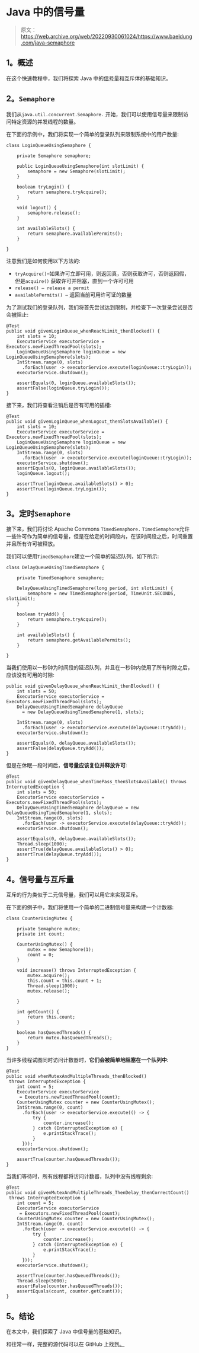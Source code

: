 # Java 中的信号量

> 原文：<https://web.archive.org/web/20220930061024/https://www.baeldung.com/java-semaphore>

## **1。概述**

在这个快速教程中，我们将探索 Java 中的[信号量](/web/20220923173814/https://www.baeldung.com/cs/semaphore)和互斥体的基础知识。

## **2。`Semaphore`**

我们从`java.util.concurrent.Semaphore.` 开始，我们可以使用信号量来限制访问特定资源的并发线程的数量。

在下面的示例中，我们将实现一个简单的登录队列来限制系统中的用户数量:

```
class LoginQueueUsingSemaphore {

    private Semaphore semaphore;

    public LoginQueueUsingSemaphore(int slotLimit) {
        semaphore = new Semaphore(slotLimit);
    }

    boolean tryLogin() {
        return semaphore.tryAcquire();
    }

    void logout() {
        semaphore.release();
    }

    int availableSlots() {
        return semaphore.availablePermits();
    }

}
```

注意我们是如何使用以下方法的:

*   `tryAcquire()`–如果许可立即可用，则返回真，否则获取许可，否则返回假，但是`acquire()` 获取许可并阻塞，直到一个许可可用
*   `release() – release a permit`
*   `availablePermits() –` 返回当前可用许可证的数量

为了测试我们的登录队列，我们将首先尝试达到限制，并检查下一次登录尝试是否会被阻止:

```
@Test
public void givenLoginQueue_whenReachLimit_thenBlocked() {
    int slots = 10;
    ExecutorService executorService = Executors.newFixedThreadPool(slots);
    LoginQueueUsingSemaphore loginQueue = new LoginQueueUsingSemaphore(slots);
    IntStream.range(0, slots)
      .forEach(user -> executorService.execute(loginQueue::tryLogin));
    executorService.shutdown();

    assertEquals(0, loginQueue.availableSlots());
    assertFalse(loginQueue.tryLogin());
}
```

接下来，我们将查看注销后是否有可用的插槽:

```
@Test
public void givenLoginQueue_whenLogout_thenSlotsAvailable() {
    int slots = 10;
    ExecutorService executorService = Executors.newFixedThreadPool(slots);
    LoginQueueUsingSemaphore loginQueue = new LoginQueueUsingSemaphore(slots);
    IntStream.range(0, slots)
      .forEach(user -> executorService.execute(loginQueue::tryLogin));
    executorService.shutdown();
    assertEquals(0, loginQueue.availableSlots());
    loginQueue.logout();

    assertTrue(loginQueue.availableSlots() > 0);
    assertTrue(loginQueue.tryLogin());
}
```

## **3。定时`Semaphore`**

接下来，我们将讨论 Apache Commons `TimedSemaphore.` `TimedSemaphore`允许一些许可作为简单的信号量，但是在给定的时间段内，在该时间段之后，时间重置并且所有许可被释放。

我们可以使用`TimedSemaphore`建立一个简单的延迟队列，如下所示:

```
class DelayQueueUsingTimedSemaphore {

    private TimedSemaphore semaphore;

    DelayQueueUsingTimedSemaphore(long period, int slotLimit) {
        semaphore = new TimedSemaphore(period, TimeUnit.SECONDS, slotLimit);
    }

    boolean tryAdd() {
        return semaphore.tryAcquire();
    }

    int availableSlots() {
        return semaphore.getAvailablePermits();
    }

}
```

当我们使用以一秒钟为时间段的延迟队列，并且在一秒钟内使用了所有时隙之后，应该没有可用的时隙:

```
public void givenDelayQueue_whenReachLimit_thenBlocked() {
    int slots = 50;
    ExecutorService executorService = Executors.newFixedThreadPool(slots);
    DelayQueueUsingTimedSemaphore delayQueue 
      = new DelayQueueUsingTimedSemaphore(1, slots);

    IntStream.range(0, slots)
      .forEach(user -> executorService.execute(delayQueue::tryAdd));
    executorService.shutdown();

    assertEquals(0, delayQueue.availableSlots());
    assertFalse(delayQueue.tryAdd());
}
```

但是在休眠一段时间后，**信号量应该复位并释放许可**:

```
@Test
public void givenDelayQueue_whenTimePass_thenSlotsAvailable() throws InterruptedException {
    int slots = 50;
    ExecutorService executorService = Executors.newFixedThreadPool(slots);
    DelayQueueUsingTimedSemaphore delayQueue = new DelayQueueUsingTimedSemaphore(1, slots);
    IntStream.range(0, slots)
      .forEach(user -> executorService.execute(delayQueue::tryAdd));
    executorService.shutdown();

    assertEquals(0, delayQueue.availableSlots());
    Thread.sleep(1000);
    assertTrue(delayQueue.availableSlots() > 0);
    assertTrue(delayQueue.tryAdd());
}
```

## **4。信号量与互斥量**

互斥的行为类似于二元信号量，我们可以用它来实现互斥。

在下面的例子中，我们将使用一个简单的二进制信号量来构建一个计数器:

```
class CounterUsingMutex {

    private Semaphore mutex;
    private int count;

    CounterUsingMutex() {
        mutex = new Semaphore(1);
        count = 0;
    }

    void increase() throws InterruptedException {
        mutex.acquire();
        this.count = this.count + 1;
        Thread.sleep(1000);
        mutex.release();

    }

    int getCount() {
        return this.count;
    }

    boolean hasQueuedThreads() {
        return mutex.hasQueuedThreads();
    }
}
```

当许多线程试图同时访问计数器时，**它们会被简单地阻塞在一个队列中**:

```
@Test
public void whenMutexAndMultipleThreads_thenBlocked()
 throws InterruptedException {
    int count = 5;
    ExecutorService executorService
     = Executors.newFixedThreadPool(count);
    CounterUsingMutex counter = new CounterUsingMutex();
    IntStream.range(0, count)
      .forEach(user -> executorService.execute(() -> {
          try {
              counter.increase();
          } catch (InterruptedException e) {
              e.printStackTrace();
          }
      }));
    executorService.shutdown();

    assertTrue(counter.hasQueuedThreads());
}
```

当我们等待时，所有线程都将访问计数器，队列中没有线程剩余:

```
@Test
public void givenMutexAndMultipleThreads_ThenDelay_thenCorrectCount()
 throws InterruptedException {
    int count = 5;
    ExecutorService executorService
     = Executors.newFixedThreadPool(count);
    CounterUsingMutex counter = new CounterUsingMutex();
    IntStream.range(0, count)
      .forEach(user -> executorService.execute(() -> {
          try {
              counter.increase();
          } catch (InterruptedException e) {
              e.printStackTrace();
          }
      }));
    executorService.shutdown();

    assertTrue(counter.hasQueuedThreads());
    Thread.sleep(5000);
    assertFalse(counter.hasQueuedThreads());
    assertEquals(count, counter.getCount());
}
```

## **5。结论**

在本文中，我们探索了 Java 中信号量的基础知识。

和往常一样，完整的源代码可以在 GitHub 上找到[。](https://web.archive.org/web/20220923173814/https://github.com/eugenp/tutorials/tree/master/core-java-modules/core-java-concurrency-advanced-2)